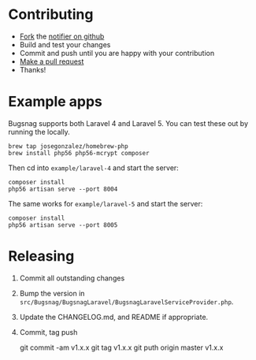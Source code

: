 Contributing
============

-   [Fork](https://help.github.com/articles/fork-a-repo) the [notifier on github](https://github.com/bugsnag/bugsnag-laravel)
-   Build and test your changes
-   Commit and push until you are happy with your contribution
-   [Make a pull request](https://help.github.com/articles/using-pull-requests)
-   Thanks!

Example apps
============

Bugsnag supports both Laravel 4 and Laravel 5. You can test these out by running the locally.

    brew tap josegonzalez/homebrew-php
    brew install php56 php56-mcrypt composer

Then cd into `example/laravel-4` and start the server:

    composer install
    php56 artisan serve --port 8004

The same works for `example/laravel-5` and start the server:

    composer install
    php56 artisan serve --port 8005

Releasing
=========

1. Commit all outstanding changes
1. Bump the version in `src/Bugsnag/BugsnagLaravel/BugsnagLaravelServiceProvider.php`.
2. Update the CHANGELOG.md, and README if appropriate.
3. Commit, tag push

    git commit -am v1.x.x
    git tag v1.x.x
    git puth origin master v1.x.x


